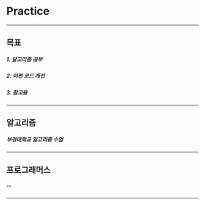 # Practice
----------
## 목표
##### 1. 알고리즘 공부
##### 2. 이전 코드 개선
##### 3. 참고용
---------
## 알고리즘
##### 부경대학교 알고리즘 수업
----------
## 프로그래머스
##### --
----------
